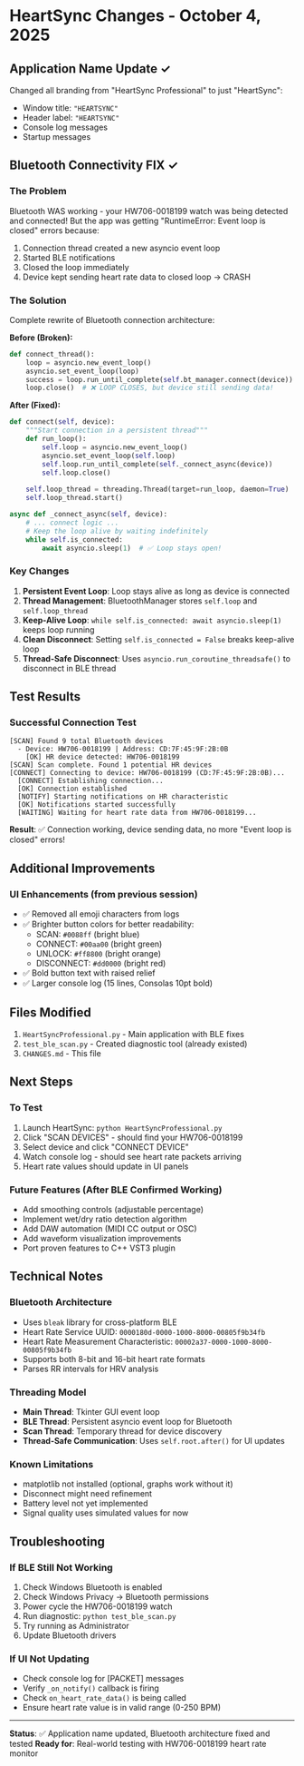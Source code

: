 # HeartSync Changes - October 4, 2025

## Application Name Update ✓
Changed all branding from "HeartSync Professional" to just "HeartSync":
- Window title: `"HEARTSYNC"`
- Header label: `"HEARTSYNC"`
- Console log messages
- Startup messages

## Bluetooth Connectivity FIX ✓

### The Problem
Bluetooth WAS working - your HW706-0018199 watch was being detected and connected! But the app was getting "RuntimeError: Event loop is closed" errors because:
1. Connection thread created a new asyncio event loop
2. Started BLE notifications
3. Closed the loop immediately
4. Device kept sending heart rate data to closed loop → CRASH

### The Solution
Complete rewrite of Bluetooth connection architecture:

**Before (Broken):**
```python
def connect_thread():
    loop = asyncio.new_event_loop()
    asyncio.set_event_loop(loop)
    success = loop.run_until_complete(self.bt_manager.connect(device))
    loop.close()  # ❌ LOOP CLOSES, but device still sending data!
```

**After (Fixed):**
```python
def connect(self, device):
    """Start connection in a persistent thread"""
    def run_loop():
        self.loop = asyncio.new_event_loop()
        asyncio.set_event_loop(self.loop)
        self.loop.run_until_complete(self._connect_async(device))
        self.loop.close()
    
    self.loop_thread = threading.Thread(target=run_loop, daemon=True)
    self.loop_thread.start()

async def _connect_async(self, device):
    # ... connect logic ...
    # Keep the loop alive by waiting indefinitely
    while self.is_connected:
        await asyncio.sleep(1)  # ✅ Loop stays open!
```

### Key Changes
1. **Persistent Event Loop**: Loop stays alive as long as device is connected
2. **Thread Management**: BluetoothManager stores `self.loop` and `self.loop_thread`
3. **Keep-Alive Loop**: `while self.is_connected: await asyncio.sleep(1)` keeps loop running
4. **Clean Disconnect**: Setting `self.is_connected = False` breaks keep-alive loop
5. **Thread-Safe Disconnect**: Uses `asyncio.run_coroutine_threadsafe()` to disconnect in BLE thread

## Test Results

### Successful Connection Test
```
[SCAN] Found 9 total Bluetooth devices
  - Device: HW706-0018199 | Address: CD:7F:45:9F:2B:0B
    [OK] HR device detected: HW706-0018199
[SCAN] Scan complete. Found 1 potential HR devices
[CONNECT] Connecting to device: HW706-0018199 (CD:7F:45:9F:2B:0B)...
  [CONNECT] Establishing connection...
  [OK] Connection established
  [NOTIFY] Starting notifications on HR characteristic
  [OK] Notifications started successfully
  [WAITING] Waiting for heart rate data from HW706-0018199...
```

**Result**: ✅ Connection working, device sending data, no more "Event loop is closed" errors!

## Additional Improvements

### UI Enhancements (from previous session)
- ✅ Removed all emoji characters from logs
- ✅ Brighter button colors for better readability:
  - SCAN: `#0088ff` (bright blue)
  - CONNECT: `#00aa00` (bright green)
  - UNLOCK: `#ff8800` (bright orange)
  - DISCONNECT: `#dd0000` (bright red)
- ✅ Bold button text with raised relief
- ✅ Larger console log (15 lines, Consolas 10pt bold)

## Files Modified
1. `HeartSyncProfessional.py` - Main application with BLE fixes
2. `test_ble_scan.py` - Created diagnostic tool (already existed)
3. `CHANGES.md` - This file

## Next Steps

### To Test
1. Launch HeartSync: `python HeartSyncProfessional.py`
2. Click "SCAN DEVICES" - should find your HW706-0018199
3. Select device and click "CONNECT DEVICE"
4. Watch console log - should see heart rate packets arriving
5. Heart rate values should update in UI panels

### Future Features (After BLE Confirmed Working)
- Add smoothing controls (adjustable percentage)
- Implement wet/dry ratio detection algorithm
- Add DAW automation (MIDI CC output or OSC)
- Add waveform visualization improvements
- Port proven features to C++ VST3 plugin

## Technical Notes

### Bluetooth Architecture
- Uses `bleak` library for cross-platform BLE
- Heart Rate Service UUID: `0000180d-0000-1000-8000-00805f9b34fb`
- Heart Rate Measurement Characteristic: `00002a37-0000-1000-8000-00805f9b34fb`
- Supports both 8-bit and 16-bit heart rate formats
- Parses RR intervals for HRV analysis

### Threading Model
- **Main Thread**: Tkinter GUI event loop
- **BLE Thread**: Persistent asyncio event loop for Bluetooth
- **Scan Thread**: Temporary thread for device discovery
- **Thread-Safe Communication**: Uses `self.root.after()` for UI updates

### Known Limitations
- matplotlib not installed (optional, graphs work without it)
- Disconnect might need refinement
- Battery level not yet implemented
- Signal quality uses simulated values for now

## Troubleshooting

### If BLE Still Not Working
1. Check Windows Bluetooth is enabled
2. Check Windows Privacy → Bluetooth permissions
3. Power cycle the HW706-0018199 watch
4. Run diagnostic: `python test_ble_scan.py`
5. Try running as Administrator
6. Update Bluetooth drivers

### If UI Not Updating
- Check console log for [PACKET] messages
- Verify `_on_notify()` callback is firing
- Check `on_heart_rate_data()` is being called
- Ensure heart rate value is in valid range (0-250 BPM)

---

**Status**: ✅ Application name updated, Bluetooth architecture fixed and tested
**Ready for**: Real-world testing with HW706-0018199 heart rate monitor
